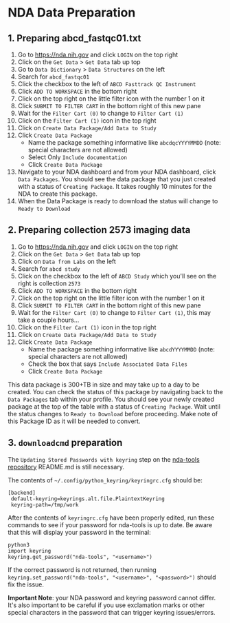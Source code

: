 # NDA Data Preparation

## 1. Preparing abcd_fastqc01.txt

1. Go to https://nda.nih.gov and click `LOGIN` on the top right
1. Click on the `Get Data` > `Get Data` tab up top
1. Go to `Data Dictionary` > `Data Structures` on the left
1. Search for `abcd_fastqc01`
1. Click the checkbox to the left of `ABCD Fasttrack QC Instrument`
1. Click `ADD TO WORKSPACE` in the bottom right
1. Click on the top right on the little filter icon with the number 1 on it
1. Click `SUBMIT TO FILTER CART` in the bottom right of this new pane
1. Wait for the `Filter Cart (0)` to change to `Filter Cart (1)`
1. Click on the `Filter Cart (1)` icon in the top right
1. Click on `Create Data Package/Add Data to Study`
1. Click `Create Data Package`
    - Name the package something informative like `abcdqcYYYYMMDD` (note: special characters are not allowed)
    - Select Only `Include documentation`
    - Click `Create Data Package`
1. Navigate to your NDA dashboard and from your NDA dashboard, click `Data Packages`. You should see the data package that you just created with a status of `Creating Package`. It takes roughly 10 minutes for the NDA to create this package.
1. When the Data Package is ready to download the status will change to `Ready to Download`

## 2. Preparing collection 2573 imaging data

1. Go to https://nda.nih.gov and click `LOGIN` on the top right
1. Click on the `Get Data` > `Get Data` tab up top
1. Click on `Data from Labs` on the left
1. Search for `abcd study`
1. Click on the checkbox to the left of `ABCD Study` which you'll see on the right is collection `2573`
1. Click `ADD TO WORKSPACE` in the bottom right
1. Click on the top right on the little filter icon with the number 1 on it
1. Click `SUBMIT TO FILTER CART` in the bottom right of this new pane
1. Wait for the `Filter Cart (0)` to change to `Filter Cart (1)`, this may take a couple hours...
1. Click on the `Filter Cart (1)` icon in the top right
1. Click on `Create Data Package/Add Data to Study`
1. Click `Create Data Package`
    - Name the package something informative like `abcdYYYYMMDD` (note: special characters are not allowed)
    - Check the box that says `Include Associated Data Files`
    - Click `Create Data Package`

This data package is 300+TB in size and may take up to a day to be created. You can check the status of this package by navigating back to the `Data Packages` tab within your profile. You should see your newly created package at the top of the table with a status of `Creating Package`. Wait until the status changes to `Ready to Download` before proceeding. Make note of this Package ID as it will be needed to convert.

## 3. `downloadcmd` preparation

The `Updating Stored Passwords with keyring` step on the [nda-tools repository](https://github.com/NDAR/nda-tools) README.md is still necessary.

The contents of `~/.config/python_keyring/keyringrc.cfg` should be:

```
[backend]
 default-keyring=keyrings.alt.file.PlaintextKeyring
 keyring-path=/tmp/work
```

After the contents of `keyringrc.cfg` have been properly edited, run these commands to see if your password for nda-tools is up to date. Be aware that this will display your password in the terminal:

```
python3
import keyring
keyring.get_password("nda-tools", "<username>")
```

If the correct password is not returned, then running `keyring.set_password("nda-tools", "<username>", "<password>")` should fix the issue.

**Important Note**: your NDA password and keyring password cannot differ. It's also important to be careful if you use exclamation marks or other special characters in the password that can trigger keyring issues/errors.
